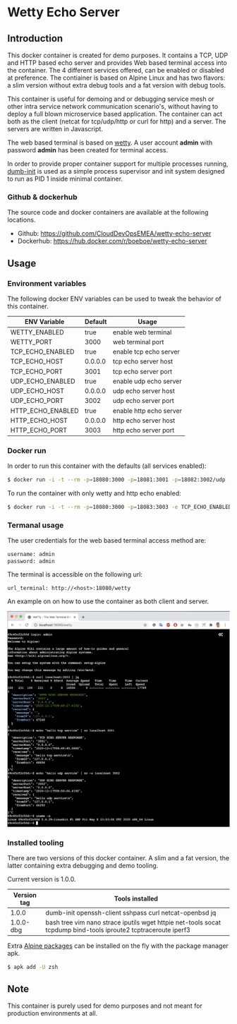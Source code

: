 # Wetty Echo Server

## Introduction

This docker container is created for demo purposes. It contains a TCP, UDP and HTTP based echo server and provides Web based terminal access into the container. The 4 different services offered, can be enabled or disabled at preference. The contiainer is based on Alpine Linux and has two flavors: a slim version without extra debug tools and a fat version with debug tools.

This container is useful for demoing and or debugging service mesh or other intra service network communication scenario's, without having to deploy a full blown microservice based application. The container can act both as the client (netcat for tcp/udp/http or curl for http) and a server. The servers are written in Javascript. 

The web based terminal is based on [wetty](https://github.com/butlerx/wetty). A user account **admin** with password **admin** has been created for terminal access.

In order to provide proper container support for multiple processes running, [dumb-init](https://github.com/Yelp/dumb-init) is used as a simple process supervisor and init system designed to run as PID 1 inside minimal container.


### Github & dockerhub

The source code and docker containers are available at the following locations.

- Github: https://github.com/CloudDevOpsEMEA/wetty-echo-server
- Dockerhub: https://hub.docker.com/r/boeboe/wetty-echo-server 

## Usage

### Environment variables

The following docker ENV variables can be used to tweak the behavior of this container.

| ENV Variable      | Default | Usage                   |
|-------------------|---------|-------------------------|
| WETTY_ENABLED     | true    | enable web terminal     |
| WETTY_PORT        | 3000    | web terminal port       |
| TCP_ECHO_ENABLED  | true    | enable tcp echo server  |
| TCP_ECHO_HOST     | 0.0.0.0 | tcp echo server host    |
| TCP_ECHO_PORT     | 3001    | tcp echo server port    |
| UDP_ECHO_ENABLED  | true    | enable udp echo server  |
| UDP_ECHO_HOST     | 0.0.0.0 | udp echo server host    |
| UDP_ECHO_PORT     | 3002    | udp echo server port    |
| HTTP_ECHO_ENABLED | true    | enable http echo server |
| HTTP_ECHO_HOST    | 0.0.0.0 | http echo server host   |
| HTTP_ECHO_PORT    | 3003    | http echo server port   |


### Docker run

In order to run this container with the defaults (all services enabled):

```sh
$ docker run -i -t --rm -p=18080:3000 -p=18081:3001 -p=18082:3002/udp -p=18083:3003 --name="wetty-echo-server" boeboe/wetty-echo-server
```

To run the container with only wetty and http echo enabled:

```sh
$ docker run -i -t --rm -p=18080:3000 -p=18083:3003 -e TCP_ECHO_ENABLED=false -e UDP_ECHO_ENABLED=false --name="wetty-echo-server" boeboe/wetty-echo-server
```


### Termanal usage

The user credentials for the web based terminal access method are:

```properties
username: admin
password: admin
```

The terminal is accessible on the following url:

```properties
url_terminal: http://<host>:18080/wetty
```

An example on on how to use the container as both client and server.

![screeshot wetty terminal](imgs/screenshot.png "Wetty terminal usage")


### Installed tooling

There are two versions of this docker container. A slim and a fat version, the latter containing extra debugging and demo tooling.

Current version is 1.0.0.

| Version tag                        | Tools installed |
|-----------|-----------------|
| 1.0.0     | dumb-init openssh-client sshpass curl netcat-openbsd jq |
| 1.0.0-dbg | bash tree vim nano strace iputils wget httpie net-tools socat tcpdump bind-tools iproute2 tcptraceroute iperf3 |


Extra [Alpine packages](https://pkgs.alpinelinux.org/packages) can be installed on the fly with the package manager apk.

```sh
$ apk add -U zsh 
```


## Note

This container is purely used for demo purposes and not meant for production environments at all.

